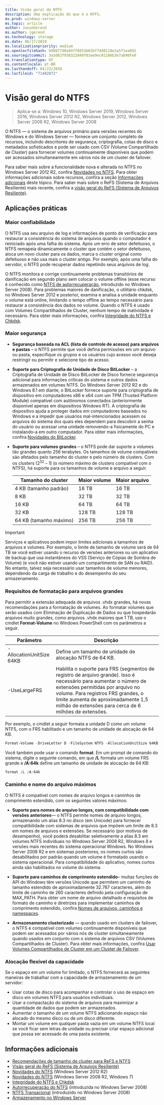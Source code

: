 ```yaml
---
title: Visão geral do NTFS
description: Uma explicação do que é o NTFS.
ms.prod: windows-server
ms.topic: article
author: JasonGerend
ms.author: jgerend
ms.technology: storage
ms.date: 06/17/2019
ms.localizationpriority: medium
ms.openlocfilehash: b98877d0a94ff8033b65bf74d0118e2a5f1ea092
ms.sourcegitcommit: 3a3d62f938322849f81ee9ec01186b3e7ab90fe0
ms.translationtype: HT
ms.contentlocale: pt-BR
ms.lasthandoff: 04/23/2020
ms.locfileid: "71402072"
---
```

# <a name="ntfs-overview"></a>Visão geral do NTFS

>Aplica-se a: Windows 10, Windows Server 2019, Windows Server 2016, Windows Server 2012 R2, Windows Server 2012, Windows Server 2008 R2, Windows Server 2008

O NTFS — o sistema de arquivos primário para versões recentes do Windows e do Windows Server — fornece um conjunto completo de recursos, incluindo descritores de segurança, criptografia, cotas de disco e metadados sofisticados e pode ser usado com CSV (Volume Compartilhado de Cluster) para fornecer volumes continuamente disponíveis que podem ser acessados simultaneamente em vários nós de um cluster de failover.

Para saber mais sobre a funcionalidade nova e alterada no NTFS no Windows Server 2012 R2, confira [Novidades no NTFS](https://docs.microsoft.com/previous-versions/windows/it-pro/windows-server-2012-r2-and-2012/dn466520(v%3dws.11)). Para obter informações adicionais sobre recursos, confira a seção [Informações adicionais](#additional-information) deste tópico. Para saber mais sobre o ReFS (Sistema de Arquivos Resiliente) mais recente, confira a [visão geral do ReFS (Sistema de Arquivos Resiliente)](../refs/refs-overview.md).

## <a name="practical-applications"></a>Aplicações práticas

### <a name="increased-reliability"></a>Maior confiabilidade

O NTFS usa seu arquivo de log e informações de ponto de verificação para restaurar a consistência do sistema de arquivos quando o computador é reiniciado após uma falha do sistema. Após um erro de setor defeituoso, o NTFS remapeia dinamicamente o cluster que contém o setor defeituoso, aloca um novo cluster para os dados, marca o cluster original como defeituoso e não usa mais o cluster antigo. Por exemplo, após uma falha do servidor, o NTFS pode recuperar dados repetindo seus arquivos de log.

O NTFS monitora e corrige continuamente problemas transitórios de danificação em segundo plano sem colocar o volume offline (esse recurso é conhecido como [NTFS de autorrecuperação](https://docs.microsoft.com/previous-versions/windows/it-pro/windows-server-2008-R2-and-2008/cc771388(v=ws.10)), introduzido no Windows Server 2008). Para problemas maiores de danificação, o utilitário chkdsk, no Windows Server 2012 e posterior, examina e analisa a unidade enquanto o volume está online, limitando o tempo offline ao tempo necessário para restaurar a consistência dos dados no volume. Quando o NTFS é usado com Volumes Compartilhados de Cluster, nenhum tempo de inatividade é necessário. Para obter mais informações, confira [Integridade do NTFS e Chkdsk](https://docs.microsoft.com/previous-versions/windows/it-pro/windows-server-2012-r2-and-2012/hh831536(v%3dws.11)).

### <a name="increased-security"></a>Maior segurança

- **Segurança baseada na ACL (lista de controle de acesso) para arquivos e pastas** – o NTFS permite que você defina permissões em um arquivo ou pasta, especifique os grupos e os usuários cujo acesso você deseja restringir ou permitir e selecione tipo de acesso.

- **Suporte para Criptografia de Unidade de Disco BitLocker** – a Criptografia de Unidade de Disco BitLocker de Disco fornece segurança adicional para informações críticas do sistema e outros dados armazenados em volumes NTFS. Do Windows Server 2012 R2 e do Windows 8.1 em diante, o BitLocker fornece suporte para criptografia de dispositivo em computadores x86 e x64 com um TPM (Trusted Platform Module) compatível com autônomos conectados (anteriormente disponível apenas em dispositivos Windows RT). A criptografia de dispositivo ajuda a proteger dados em computadores baseados no Windows e a impedir que usuários mal-intencionados acessem os arquivos do sistema dos quais eles dependem para descobrir a senha do usuário ou acessar uma unidade removendo-a fisicamente do PC e instalando-a em outro computador. Para obter mais informações, confira [Novidades do BitLocker](https://docs.microsoft.com/previous-versions/windows/it-pro/windows-server-2012-r2-and-2012/dn306081(v%3dws.11)).

- **Suporte para volumes grandes** – o NTFS pode dar suporte a volumes tão grandes quanto 256 terabytes. Os tamanhos de volume compatíveis são afetados pelo tamanho do cluster e pelo número de clusters. Com os clusters (2<sup>32</sup> – 1) (o número máximo de clusters compatível com o NTFS), há suporte para os tamanhos de volume e arquivo a seguir.

  |Tamanho do cluster|Maior volume|Maior arquivo|
  |---|---|---|
  |4 KB (tamanho padrão)|16 TB|16 TB|
  |8 KB|32 TB|32 TB|
  |16 KB|64 TB|64 TB|
  |32 KB|128 TB|128 TB|
  |64 KB (tamanho máximo)|256 TB|256 TB|

>[!IMPORTANT]
>Serviços e aplicativos podem impor limites adicionais a tamanhos de arquivos e volumes. Por exemplo, o limite de tamanho de volume será de 64 TB se você estiver usando o recurso de versões anteriores ou um aplicativo de backup que usa instantâneos do VSS (Serviço de Cópias de Sombra de Volume) (e você não estiver usando um compartimento de SAN ou RAID). No entanto, talvez seja necessário usar tamanhos de volume menores, dependendo da carga de trabalho e do desempenho do seu armazenamento.

### <a name="formatting-requirements-for-large-files"></a>Requisitos de formatação para arquivos grandes

Para permitir a extensão adequada de arquivos .vhdx grandes, há novas recomendações para a formatação de volumes. Ao formatar volumes que serão usados com Eliminação de Duplicação de Dados ou que hospedarão arquivos muito grandes, como arquivos .vhdx maiores que 1 TB, use o cmdlet **Format-Volume** no Windows PowerShell com os parâmetros a seguir.

|Parâmetro|Descrição|
|---|---|
|-AllocationUnitSize 64KB|Define um tamanho de unidade de alocação NTFS de 64 KB.|
|-UseLargeFRS|Habilita o suporte para FRS (segmentos de registro de arquivo grande). Isso é necessário para aumentar o número de extensões permitidas por arquivo no volume. Para registros FRS grandes, o limite aumenta de aproximadamente 1,5 milhão de extensões para cerca de 6 milhões de extensões.|

Por exemplo, o cmdlet a seguir formata a unidade D como um volume NTFS, com o FRS habilitado e um tamanho de unidade de alocação de 64 KB.

```PowerShell
Format-Volume -DriveLetter D -FileSystem NTFS -AllocationUnitSize 64KB -UseLargeFRS
```

Você também pode usar o comando **format**. Em um prompt de comando do sistema, digite o seguinte comando, em que **/L** formata um volume FRS grande e **/A:64k** define um tamanho de unidade de alocação de 64 KB:

```PowerShell
format /L /A:64k
```

### <a name="maximum-file-name-and-path"></a>Caminho e nome do arquivo máximos

O NTFS é compatível com nomes de arquivo longos e caminhos de comprimento estendido, com os seguintes valores máximos:

- **Suporte para nomes de arquivo longos, com compatibilidade com versões anteriores**— o NTFS permite nomes de arquivo longos, armazenando um alias 8.3 no disco (em Unicode) para fornecer compatibilidade com sistemas de arquivos que impõem um limite de 8.3 em nomes de arquivos e extensões. Se necessário (por motivos de desempenho), você poderá desabilitar seletivamente a alias 8.3 em volumes NTFS individuais no Windows Server 2008 R2, Windows 8 e versões mais recentes do sistema operacional Windows.
  No Windows Server 2008 R2 e em sistemas posteriores, os nomes curtos são desabilitados por padrão quando um volume é formatado usando o sistema operacional. Para compatibilidade do aplicativo, nomes curtos ainda são habilitados no volume do sistema.

- **Suporte para caminhos de comprimento estendido**– muitas funções de API do Windows têm versões Unicode que permitem um caminho de tamanho estendido de aproximadamente 32.767 caracteres, além do limite de caminho de 260 caracteres definido pela configuração de MAX\_PATH. Para obter um nome de arquivo detalhado e requisitos de formato de caminho e diretrizes para implementar caminhos de comprimento estendido, confira [Nomes de arquivos, caminhos e namespaces](https://msdn.microsoft.com/library/windows/desktop/aa365247).

- **Armazenamento clusterizado** — quando usado em clusters de failover, o NTFS é compatível com volumes continuamente disponíveis que podem ser acessados por vários nós de cluster simultaneamente quando usados em conjunto com o sistema de arquivos CSV (Volumes Compartilhados de Cluster). Para obter mais informações, confira [Usar Volumes Compartilhados de Cluster em um Cluster de Failover](../../failover-clustering/failover-cluster-csvs.md).

### <a name="flexible-allocation-of-capacity"></a>Alocação flexível da capacidade

Se o espaço em um volume for limitado, o NTFS fornecerá as seguintes maneiras de trabalhar com a capacidade de armazenamento de um servidor:

- Usar cotas de disco para acompanhar e controlar o uso de espaço em disco em volumes NTFS para usuários individuais.
- Usar a compactação do sistema de arquivos para maximizar a quantidade de dados que podem ser armazenados.
- Aumentar o tamanho de um volume NTFS adicionando espaço não alocado do mesmo disco ou de um disco diferente.
- Montar um volume em qualquer pasta vazia em um volume NTFS local se você ficar sem letras de unidade ou precisar criar espaço adicional que possa ser acessado de uma pasta existente.

## <a name="additional-information"></a>Informações adicionais

- [Recomendações de tamanho de cluster para ReFS e NTFS](https://techcommunity.microsoft.com/t5/Storage-at-Microsoft/Cluster-size-recommendations-for-ReFS-and-NTFS/ba-p/425960)
- [Visão geral do ReFS (Sistema de Arquivos Resiliente)](../refs/refs-overview.md)
- [Novidades do NTFS](https://docs.microsoft.com/previous-versions/windows/it-pro/windows-server-2012-r2-and-2012/dn466520(v%3dws.11)) (Windows Server 2012 R2)
- [Novidades do NTFS](https://docs.microsoft.com/previous-versions/windows/it-pro/windows-server-2008-R2-and-2008/ff383236(v=ws.10)) (Windows Server 2008 R2, Windows 7)
- [Integridade do NTFS e Chkdsk](https://docs.microsoft.com/previous-versions/windows/it-pro/windows-server-2012-r2-and-2012/hh831536(v%3dws.11))
- [Autorrecuperação do NTFS](https://docs.microsoft.com/previous-versions/windows/it-pro/windows-server-2008-R2-and-2008/cc771388(v=ws.10)) (introduzida no Windows Server 2008)
- [NTFS Transacional](https://docs.microsoft.com/previous-versions/windows/it-pro/windows-server-2008-r2-and-2008/cc730726(v%3dws.10)) (introduzido no Windows Server 2008)
- [Armazenamento no Windows Server](../storage.md)